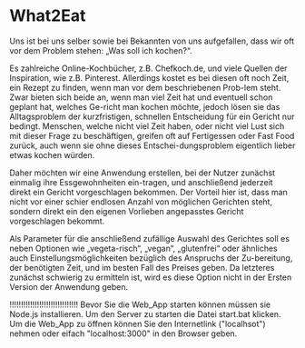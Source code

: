 # What2Eat
Uns ist bei uns selber sowie bei Bekannten von uns aufgefallen, dass wir oft vor dem Problem stehen: „Was soll ich kochen?“.

Es zahlreiche Online-Kochbücher, z.B. Chefkoch.de, und viele Quellen der Inspiration, wie z.B. Pinterest. Allerdings kostet es bei diesen oft noch Zeit, ein Rezept zu finden, wenn man vor dem beschriebenen Prob-lem steht. Zwar bieten sich beide an, wenn man viel Zeit hat und eventuell schon geplant hat, welches Ge-richt man kochen möchte, jedoch lösen sie das Alltagsproblem der kurzfristigen, schnellen Entscheidung für ein Gericht nur bedingt. Menschen, welche nicht viel Zeit haben, oder nicht viel Lust sich mit dieser Frage zu beschäftigen, greifen oft auf Fertigessen oder Fast Food zurück, auch wenn sie ohne dieses Entschei-dungsproblem eigentlich lieber etwas kochen würden.

Daher möchten wir eine Anwendung erstellen, bei der Nutzer zunächst einmalig ihre Essgewohnheiten ein-tragen, und anschließend jederzeit direkt ein Gericht vorgeschlagen bekommen. Der Vorteil hier ist, dass man nicht vor einer schier endlosen Anzahl von möglichen Gerichten steht, sondern direkt ein den eigenen Vorlieben angepasstes Gericht vorgeschlagen bekommt.

Als Parameter für die anschließend zufällige Auswahl des Gerichtes soll es neben Optionen wie „vegeta-risch“, „vegan“, „glutenfrei“ oder ähnliches auch Einstellungsmöglichkeiten bezüglich des Anspruchs der Zu-bereitung, der benötigten Zeit, und im besten Fall des Preises geben. Da letzteres zunächst schwierig zu ermitteln ist, wird es diese Option nicht in der Ersten Version der Anwendung geben.



!!!!!!!!!!!!!!!!!!!!!!!!!!!!!!
Bevor Sie die Web_App starten können müssen sie Node.js installieren.
Um den Server zu starten die Datei start.bat klicken.
Um die Web_App zu öffnen können Sie den Internetlink ("localhsot") nehmen oder eifach "localhost:3000" in den Browser geben.
